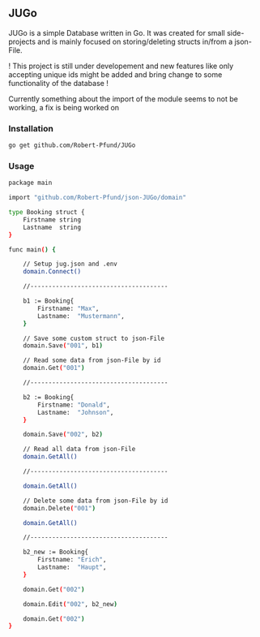 ## JUGo

JUGo is a simple Database written in Go. It was created for small side-projects and is mainly focused on storing/deleting structs in/from a json-File.

! This project is still under developement and new features like only accepting unique ids might be added and bring change to some functionality of the database !

Currently something about the import of the module seems to not be working, a fix is being worked on

### Installation

```sh
go get github.com/Robert-Pfund/JUGo
```

### Usage

```sh
package main

import "github.com/Robert-Pfund/json-JUGo/domain"

type Booking struct {
	Firstname string
	Lastname  string
}

func main() {

	// Setup jug.json and .env
	domain.Connect()

	//--------------------------------------

	b1 := Booking{
		Firstname: "Max",
		Lastname:  "Mustermann",
	}

	// Save some custom struct to json-File
	domain.Save("001", b1)

	// Read some data from json-File by id
	domain.Get("001")

	//--------------------------------------

	b2 := Booking{
		Firstname: "Donald",
		Lastname:  "Johnson",
	}

	domain.Save("002", b2)

	// Read all data from json-File
	domain.GetAll()

	//--------------------------------------

	domain.GetAll()

	// Delete some data from json-File by id
	domain.Delete("001")

	domain.GetAll()

	//--------------------------------------

	b2_new := Booking{
		Firstname: "Erich",
		Lastname:  "Haupt",
	}

	domain.Get("002")

	domain.Edit("002", b2_new)

	domain.Get("002")
}
```